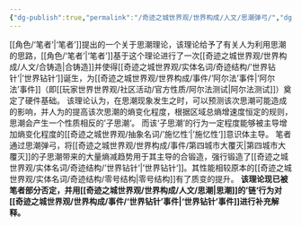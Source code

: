 ```yaml
---
{"dg-publish":true,"permalink":"/奇迹之城世界观/世界构成/人文/思潮弹弓/","dgPassFrontmatter":true}
---
```


[[角色/‘笔者’\|‘笔者’]]提出的一个关于思潮理论，该理论给予了有关人为利用思潮的思路，[[角色/‘笔者’\|‘笔者’]]基于这个理论进行了一次[[奇迹之城世界观/世界构成/人文/合铸造\|合铸造]]并使得[[奇迹之城世界观/实体名词/奇迹结构/’世界钻针‘\|’世界钻针‘]]诞生，为[[奇迹之城世界观/世界构成/事件/‘阿尔法’事件\|‘阿尔法’事件]]（即[[玩家世界世界观/社区活动/官方性质/阿尔法测试\|阿尔法测试]]）奠定了硬件基础。
该理论认为，在思潮现象发生之时，可以预测该次思潮可能造成的影响，并人为的提高该次思潮的熵变化程度，根据区域总熵增速度恒定的规则，思潮会产生一个性质相反的’子思潮‘。
而该‘子思潮’的行为一定程度能够被主导增加熵变化程度的[[奇迹之城世界观/抽象名词/’施忆性‘\|’施忆性‘]]意识体主导。
笔者通过思潮弹弓，将[[奇迹之城世界观/世界构成/事件/第四城市大覆灭\|第四城市大覆灭]]的子思潮带来的大量熵减趋势用于其主导的合锻造，强行锻造了[[奇迹之城世界观/实体名词/奇迹结构/’世界钻针‘\|’世界钻针‘]]。其性能相较原本的[[奇迹之城世界观/实体名词/奇迹结构/零号结构\|零号结构]]有了质变的提升。
**该理论现已被笔者部分否定，并用[[奇迹之城世界观/世界构成/人文/思潮\|思潮]]的’链‘行为对[[奇迹之城世界观/世界构成/事件/‘世界钻针’事件\|‘世界钻针’事件]]进行补充解释。**